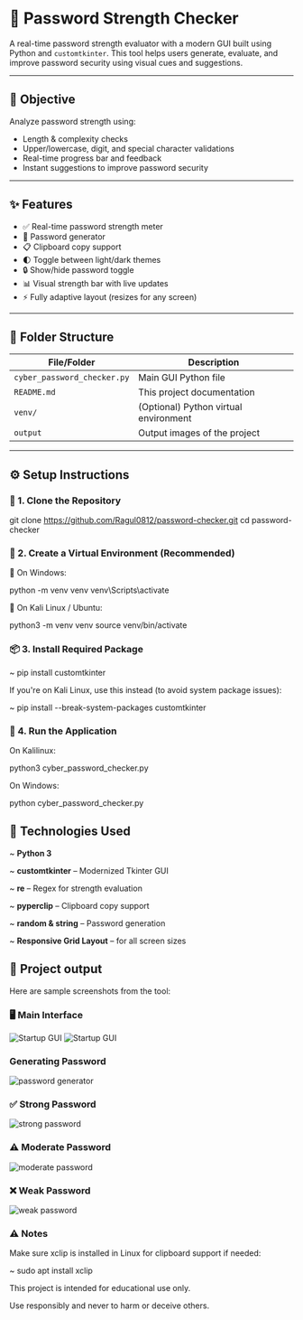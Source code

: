 # 🔐 Password Strength Checker

A real-time password strength evaluator with a modern GUI built using Python and `customtkinter`. This tool helps users generate, evaluate, and improve password security using visual cues and suggestions.

---

## 🎯 Objective

Analyze password strength using:

- Length & complexity checks  
- Upper/lowercase, digit, and special character validations  
- Real-time progress bar and feedback  
- Instant suggestions to improve password security

---

## ✨ Features

- ✅ Real-time password strength meter  
- 🔁 Password generator  
- 📋 Clipboard copy support  
- 🌓 Toggle between light/dark themes 
- 🔒 Show/hide password toggle  
- 📊 Visual strength bar with live updates  
- ⚡ Fully adaptive layout (resizes for any screen)

---

## 📁 Folder Structure

| File/Folder                 | Description                            |
|-----------------------------|----------------------------------------|
| `cyber_password_checker.py` | Main GUI Python file                   |
| `README.md`                 | This project documentation             |
| `venv/`                     | (Optional) Python virtual environment  |
| `output`                    | Output images of the project           |

---

## ⚙️ Setup Instructions

### 🔽 1. Clone the Repository

git clone https://github.com/Ragul0812/password-checker.git
cd password-checker

### 🧪 2. Create a Virtual Environment (Recommended)
🔧 On Windows:

python -m venv venv
venv\Scripts\activate

🐧 On Kali Linux / Ubuntu:

python3 -m venv venv
source venv/bin/activate

### 📦 3. Install Required Package

~ pip install customtkinter

If you're on Kali Linux, use this instead (to avoid system package issues):

~ pip install --break-system-packages customtkinter

### 🚀 4. Run the Application

On Kalilinux:

python3 cyber_password_checker.py

On Windows:

python cyber_password_checker.py

## 🧰 Technologies Used

~ **Python 3**

~ **customtkinter** – Modernized Tkinter GUI

~ **re** – Regex for strength evaluation

~ **pyperclip** – Clipboard copy support

~ **random & string** – Password generation

~ **Responsive Grid Layout** – for all screen sizes

## 📸 Project output

Here are sample screenshots from the tool:

### 🖥️ Main Interface
![Startup GUI](output/gui_startup1.png)
![Startup GUI](output/gui_startup2.png)

### Generating Password
![password generator](output/generate_password.png)

### ✅ Strong Password
![strong password](output/strong_password.png)

### ⚠️ Moderate Password
![moderate password](output/moderate_password.png)

### ❌ Weak Password
![weak password](output/weak_password.png)


### ⚠️ Notes

Make sure xclip is installed in Linux for clipboard support if needed:

~ sudo apt install xclip

This project is intended for educational use only.

Use responsibly and never to harm or deceive others.
